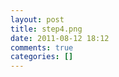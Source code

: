 ```yaml
---
layout: post
title: step4.png
date: 2011-08-12 18:12
comments: true
categories: []
---
```


